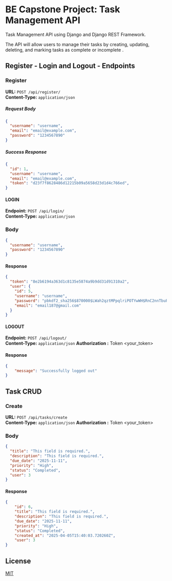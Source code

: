 # BE Capstone Project: Task Management API

Task Management API using Django and Django REST Framework.

The API will allow users to manage their tasks by creating, updating, deleting, and marking tasks as complete or incomplete .

## Register - Login and Logout - Endpoints

### Register

**URL:** `POST /api/register/`  
**Content-Type:** `application/json`

##### Request Body

```json
{
  "username": "username",
  "email": "email@example.com",
  "password": "1234567890"
}
```

##### Success Response

```json
{
  "id": 1,
  "username": "username",
  "email": "email@example.com",
  "token": "d23f7f8628486d12215b09a5658d23d1d4c766ed",
}
```

#### LOGIN

**Endpoint:** `POST /api/login/`  
**Content-Type:** `application/json`

### Body

```json
{
  "username": "username",
  "password": "1234567890"
} 
```

#### Response

```json
{
  "token": "8e2b6194a363d1c8135e5874a9b9dd31d91310a2",
  "user": {
    "id": 5,
    "username": "username",
    "password": "pbkdf2_sha256$870000$LWah2qztMPpqlriPOTYwWH$RnC2nnTbuPazJ5isufxhI6PiRcnrzG22Rj+Iuc8S+X4=",
    "email": "email187@gmail.com"
  }
}

```

#### LOGOUT

**Endpoint:** `POST /api/logout/`  
**Content-Type:** `application/json`
**Authorization :** Token <your_token>

#### Response

```json
{
    "message": "Successfully logged out"
}

```

## Task CRUD

### Create

**URL:** `POST /api/tasks/create`  
**Content-Type:** `application/json`
**Authorization :** Token <your_token>

### Body

```json
{
  "title": "This field is required.",
  "description": "This field is required.",
  "due_date": "2025-11-11",
  "priority": "High",
  "status": "Completed",
  "user": 3
} 
```

#### Response

```json
{
    "id": 6,
    "title": "This field is required.",
    "description": "This field is required.",
    "due_date": "2025-11-11",
    "priority": "High",
    "status": "Completed",
    "created_at": "2025-04-05T15:40:03.720260Z",
    "user": 3
}

```

## License

[MIT](https://choosealicense.com/licenses/mit/)
